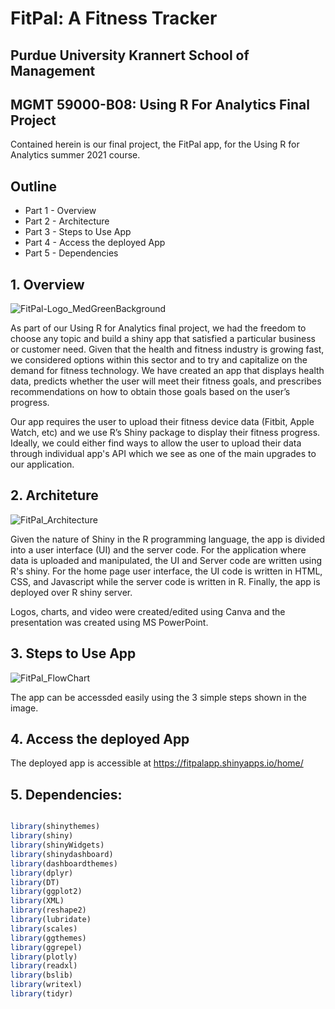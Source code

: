 # FitPal: A Fitness Tracker
## Purdue University Krannert School of Management
## MGMT 59000-B08: Using R For Analytics Final Project

Contained herein is our final project, the FitPal app, for the Using R for Analytics summer 2021 course.

## Outline
- Part 1 - Overview 
- Part 2 - Architecture
- Part 3 - Steps to Use App
- Part 4 - Access the deployed App
- Part 5 - Dependencies

## 1. Overview 
![FitPal-Logo_MedGreenBackground](https://github.com/ajbrillembourg/fitpal-fitness-tracker/blob/1c013b8ba690fb5afe0c7be8964a2a47dd9d37b9/FitPal-Logo_MedGreenBackground.png)

As part of our Using R for Analytics final project, we had the freedom to choose any topic and build a shiny app that satisfied a particular business or customer need. Given that the health and fitness industry is growing fast, we considered options within this sector and to try and capitalize on the demand for fitness technology. We have created an app that displays health data, predicts whether the user will meet their fitness goals, and prescribes recommendations on how to obtain those goals based on the user’s progress. 

Our app requires the user to upload their fitness device data (Fitbit, Apple Watch, etc) and we use R’s Shiny package to display their fitness progress. Ideally, we could either find ways to allow the user to upload their data through individual app's API which we see as one of the main upgrades to our application.

## 2. Architeture
![FitPal_Architecture](https://github.com/ajbrillembourg/fitpal-fitness-tracker/blob/1c013b8ba690fb5afe0c7be8964a2a47dd9d37b9/FitPal_Architecture.png)

Given the nature of Shiny in the R programming language, the app is divided into a user interface (UI) and the server code. For the application where data is uploaded and manipulated, the UI and Server code are written using R's shiny. For the home page user interface, the UI code is written in HTML, CSS, and Javascript while the server code is written in R. Finally, the app is deployed over R shiny server.

Logos, charts, and video were created/edited using Canva and the presentation was created using MS PowerPoint.

## 3. Steps to Use App
![FitPal_FlowChart](https://github.com/ajbrillembourg/fitpal-fitness-tracker/blob/1c013b8ba690fb5afe0c7be8964a2a47dd9d37b9/FitPal_FlowChart.png)

The app can be accessded easily using the 3 simple steps shown in the image.

## 4. Access the deployed App 
The deployed app is accessible at https://fitpalapp.shinyapps.io/home/

## 5. Dependencies:
```R

library(shinythemes)
library(shiny)
library(shinyWidgets)
library(shinydashboard)
library(dashboardthemes)
library(dplyr)
library(DT)
library(ggplot2)
library(XML)
library(reshape2)
library(lubridate)
library(scales)
library(ggthemes)
library(ggrepel)
library(plotly)
library(readxl)
library(bslib)
library(writexl)
library(tidyr)
```

